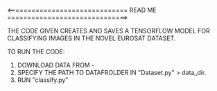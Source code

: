 <============================== READ ME ==============================>

THE CODE GIVEN CREATES AND SAVES A TENSORFLOW MODEL FOR CLASSIFYING IMAGES IN THE NOVEL EUROSAT DATASET. 

TO RUN THE CODE:

1. DOWNLOAD DATA FROM - 
2. SPECIFY THE PATH TO DATAFROLDER IN "Dataset.py" > data_dir.
3. RUN "classify.py"
